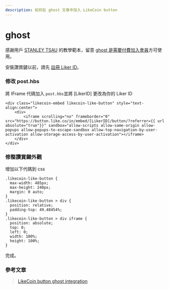 ```yaml
---
description: 如何在 ghost 文章中加入 LikeCoin button
---
```


# ghost

感謝用戶 [STANLEY TSAU](https://stanleytsau.me/author/daydream/) 的教學範本，留意 [ghost 是需要付費加入會員](https://ghost.org/pricing/)方可使用。

安裝讚賞鍵以前，請先 [註冊 Liker ID](https://docs.like.co/v/zh/user-guide/liker-id/register)。

### 修改 post.hbs

將 IFrame 代碼加入 `post.hbs`並將 \[LikerID\] 更改為你的 Liker ID

```text
<div class="likecoin-embed likecoin-like-button" style="text-align:center">
    <div>
        <iframe scrolling="no" frameborder="0" src="https://button.like.co/in/embed/[LikerID]/button/?referrer={{ url absolute="true"}}" sandbox="allow-scripts allow-same-origin allow-popups allow-popups-to-escape-sandbox allow-top-navigation-by-user-activation allow-storage-access-by-user-activation"></iframe>
    </div>
</div>
```

### 修整讚賞鍵外觀

增加以下代碼到 css

```text
.likecoin-like-button {
  max-width: 485px;
  max-height: 240px;
  margin: 0 auto;
}
.likecoin-like-button > div {
  position: relative;
  padding-top: 49.48454%;
}
.likecoin-like-button > div iframe {
  position: absolute;
  top: 0;
  left: 0;
  width: 100%;
  height: 100%;
}
```

 完成。

### 參考文章

> [LikeCoin button ghost integration](https://stanleytsau.me/likebutton-ghost-integration/)

